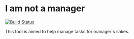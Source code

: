 # I am not a manager

[![Build Status](https://travis-ci.org/jeffbean/inam.svg?branch=master)](https://travis-ci.org/jeffbean/inam)

This tool is aimed to help manage tasks for manager's sakes.

